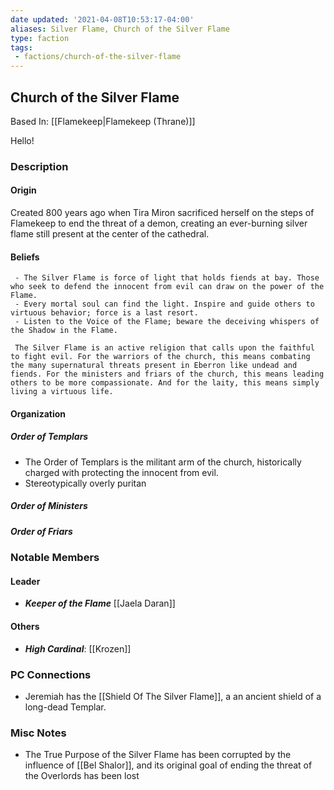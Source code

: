 ```yaml
---
date updated: '2021-04-08T10:53:17-04:00'
aliases: Silver Flame, Church of the Silver Flame
type: faction
tags: 
 - factions/church-of-the-silver-flame
---
```

## Church of the Silver Flame

Based In: [[Flamekeep|Flamekeep (Thrane)]]

Hello!

###  Description
#### Origin

Created 800 years ago when Tira Miron sacrificed herself on the steps of Flamekeep to end the threat of a demon, creating an ever-burning silver flame still present at the center of the cathedral.

#### Beliefs
```ad-flame
 - The Silver Flame is force of light that holds fiends at bay. Those who seek to defend the innocent from evil can draw on the power of the Flame.
 - Every mortal soul can find the light. Inspire and guide others to virtuous behavior; force is a last resort.
 - Listen to the Voice of the Flame; beware the deceiving whispers of the Shadow in the Flame. 
 
 The Silver Flame is an active religion that calls upon the faithful to fight evil. For the warriors of the church, this means combating the many supernatural threats present in Eberron like undead and fiends. For the ministers and friars of the church, this means leading others to be more compassionate. And for the laity, this means simply living a virtuous life.
```
#### Organization
##### Order of Templars
- The Order of Templars is the militant arm of the church, historically charged with protecting the innocent from evil.
- Stereotypically overly puritan

##### Order of Ministers

##### Order of Friars


### Notable Members

#### Leader
-  _**Keeper of the Flame**_ [[Jaela Daran]]
#### Others
- _**High Cardinal**_: [[Krozen]]

### PC Connections

- Jeremiah has the [[Shield Of The Silver Flame]], a an ancient shield of a long-dead Templar.

### Misc Notes
- The True Purpose of the Silver Flame has been corrupted by the influence of [[Bel Shalor]], and its original goal of ending the threat of the Overlords has been lost

